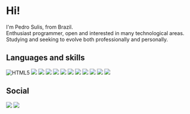 # Hi!
I'm Pedro Sulis, from Brazil. <br/>
Enthusiast programmer, open and interested in many technological areas. Studying and seeking to evolve both professionally and personally. <br/>


## Languages and skills
<img alt="HTML5" src="https://img.shields.io/badge/html5%20-%23E34F26.svg?&style=for-the-badge&logo=html5&logoColor=white"/> <img src="https://img.shields.io/badge/CSS3-1572B6?style=for-the-badge&logo=css3&logoColor=white"> <img src="https://img.shields.io/badge/PHP-777BB4?style=for-the-badge&logo=php&logoColor=white"> <img src="https://img.shields.io/badge/JavaScript-323330?style=for-the-badge&logo=javascript&logoColor=F7DF1E"> <img src="https://img.shields.io/badge/TypeScript-007ACC?style=for-the-badge&logo=typescript&logoColor=white"> <img src="https://img.shields.io/badge/React-20232A?style=for-the-badge&logo=react&logoColor=61DAFB"> <img src="https://img.shields.io/badge/Python-14354C?style=for-the-badge&logo=python&logoColor=white"/> <img src="https://img.shields.io/badge/C-00599C?style=for-the-badge&logo=c&logoColor=white"> <img src="https://img.shields.io/badge/C%2B%2B-00599C?style=for-the-badge&logo=c%2B%2B&logoColor=white"> <img src="https://img.shields.io/badge/C%23-239120?style=for-the-badge&logo=c-sharp&logoColor=white"> <img src="https://img.shields.io/badge/Lua-2C2D72?style=for-the-badge&logo=lua&logoColor=white"> <img src="https://img.shields.io/badge/SQLite-07405E?style=for-the-badge&logo=sqlite&logoColor=white"> 

## Social
[<img src="https://img.shields.io/badge/LinkedIn-0077B5?style=for-the-badge&logo=linkedin&logoColor=white"/>][linkedin] [<img src="https://img.shields.io/badge/Instagram-E4405F?style=for-the-badge&logo=instagram&logoColor=white"/>][instagram] 

[linkedIn]: https://www.linkedin.com/in/pedro-sulis/
[instagram]: https://www.instagram.com/miguelsk_/

